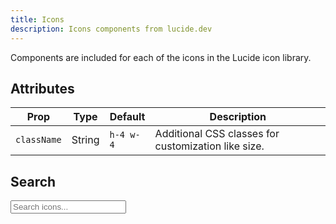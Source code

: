 ```yaml
---
title: Icons
description: Icons components from lucide.dev
---
```



<Prose>

Components are included for each of the icons in the <Link href="/https://lucide.dev/">Lucide</Link> icon library.

</Prose>


<TabPreview component="Icons" template="examples/icons.html"/>

<Prose>

## Attributes

| Prop        | Type   | Default   | Description                                         |
|-------------|--------|-----------|-----------------------------------------------------|
| `className` | String | `h-4 w-4` | Additional CSS classes for customization like size. |

## Search

</Prose>


<Card className="p-4">

<Input
    type="search"
    name="query"
    hx-get="/icons/search"
    hx-trigger="load, input changed delay:300ms, search"
    hx-target="#icons"
    hx-swap="outerHTML"
    hx-indicator="#search-indicator"
    className="w-full"
    id="search"
    placeholder="Search icons..."
/>
  <!-- search results -->
  <div id="icons" class="w-full">
      <LoaderPinwheel/>
  </div>
</Card>
